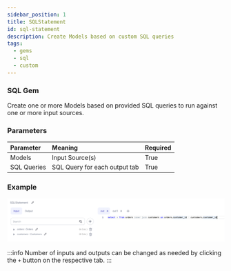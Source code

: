 ```yaml
---
sidebar_position: 1
title: SQLStatement
id: sql-statement
description: Create Models based on custom SQL queries
tags:
  - gems
  - sql
  - custom
---
```


<h3><span class="badge">SQL Gem</span></h3>

Create one or more Models based on provided SQL queries to run against one or more input sources.

### Parameters

| Parameter   | Meaning                       | Required |
| :---------- | :---------------------------- | :------- |
| Models      | Input Source(s)               | True     |
| SQL Queries | SQL Query for each output tab | True     |

### Example

![SQL example 1](./img/sqlstatement_eg_1.png)

:::info
Number of inputs and outputs can be changed as needed by clicking the `+` button on the respective tab.
:::
